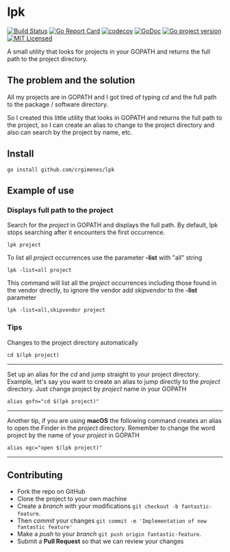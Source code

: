 # lpk
[![Build Status](https://travis-ci.org/crgimenes/lpk.svg?branch=master)](https://travis-ci.org/crgimenes/lpk)
[![Go Report Card](https://goreportcard.com/badge/github.com/crgimenes/lpk)](https://goreportcard.com/report/github.com/crgimenes/lpk)
[![codecov](https://codecov.io/gh/crgimenes/lpk/branch/master/graph/badge.svg)](https://codecov.io/gh/crgimenes/lpk)
[![GoDoc](https://godoc.org/github.com/crgimenes/goConfig?status.png)](https://godoc.org/github.com/crgimenes/lpk)
[![Go project version](https://badge.fury.io/go/github.com%2Fcrgimenes%2Flpk.svg)](https://badge.fury.io/go/github.com%2Fcrgimenes%2Flpk)
[![MIT Licensed](https://img.shields.io/badge/license-MIT-green.svg)](https://tldrlegal.com/license/mit-license)

A small utility that looks for projects in your GOPATH and returns the full path to the project directory.

## The problem and the solution

All my projects are in GOPATH and I got tired of typing *cd* and the full path to the package / software directory.

So I created this little utility that looks in GOPATH and returns the full path to the project, so I can create an alias to change to the project directory and also can search by the project by name, etc.

## Install

```
go install github.com/crgimenes/lpk
```

## Example of use

### Displays full path to the project

Search for the *project* in GOPATH and displays the full path. By default, lpk stops searching after it encounters the first occurrence.

```
lpk project
```

To list all *project* occurrences use the parameter **-list** with "all" string

```
lpk -list=all project
```

This command will list all the *project* occurrences including those found in the vendor directly, to ignore the vendor add *skipvendor* to the **-list** parameter

```
lpk -list=all,skipvendor project
```

### Tips

Changes to the project directory automatically

```
cd $(lpk project)
```
---

Set up an alias for the *cd* and jump straight to your project directory.
Example, let's say you want to create an alias to jump directly to the *project*  directory. Just change project by *project* name in your GOPATH

```
alias gofn="cd $(lpk project)"
```
---

Another tip, if you are using **macOS** the following command creates an alias to open the Finder in the *project* directory. Remember to change the word project by the name of your *project* in GOPATH

```
alias ogc="open $(lpk project)"
```
---

## Contributing

- Fork the repo on GitHub
- Clone the project to your own machine
- Create a *branch* with your modifications `git checkout -b fantastic-feature`.
- Then _commit_ your changes `git commit -m 'Implementation of new fantastic feature'`
- Make a _push_ to your _branch_ `git push origin fantastic-feature`.
- Submit a **Pull Request** so that we can review your changes

